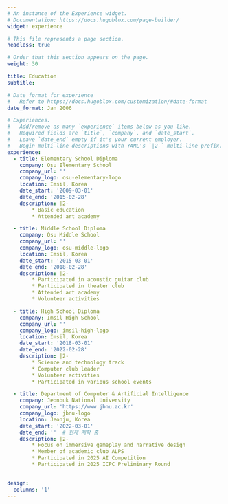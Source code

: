 ```yaml
---
# An instance of the Experience widget.
# Documentation: https://docs.hugoblox.com/page-builder/
widget: experience

# This file represents a page section.
headless: true

# Order that this section appears on the page.
weight: 30

title: Education
subtitle:

# Date format for experience
#   Refer to https://docs.hugoblox.com/customization/#date-format
date_format: Jan 2006

# Experiences.
#   Add/remove as many `experience` items below as you like.
#   Required fields are `title`, `company`, and `date_start`.
#   Leave `date_end` empty if it's your current employer.
#   Begin multi-line descriptions with YAML's `|2-` multi-line prefix.
experience:
  - title: Elementary School Diploma
    company: Osu Elementary School
    company_url: ''
    company_logo: osu-elementary-logo
    location: Imsil, Korea
    date_start: '2009-03-01'
    date_end: '2015-02-28'
    description: |2-
        * Basic education
        * Attended art academy

  - title: Middle School Diploma
    company: Osu Middle School
    company_url: ''
    company_logo: osu-middle-logo
    location: Imsil, Korea
    date_start: '2015-03-01'
    date_end: '2018-02-28'
    description: |2-
        * Participated in acoustic guitar club
        * Participated in theater club
        * Attended art academy
        * Volunteer activities

  - title: High School Diploma
    company: Imsil High School
    company_url: ''
    company_logo: imsil-high-logo
    location: Imsil, Korea
    date_start: '2018-03-01'
    date_end: '2022-02-28'
    description: |2-
        * Science and technology track
        * Computer club leader
        * Volunteer activities
        * Participated in various school events

  - title: Department of Computer & Artificial Intelligence
    company: Jeonbuk National University
    company_url: 'https://www.jbnu.ac.kr'
    company_logo: jbnu-logo
    location: Jeonju, Korea
    date_start: '2022-03-01'
    date_end: ''  # 현재 재학 중
    description: |2-
        * Focus on immersive gameplay and narrative design
        * Member of academic club ALPS
        * Participated in 2025 AI Competition
        * Participated in 2025 ICPC Preliminary Round
        

design:
  columns: '1'
---
```

